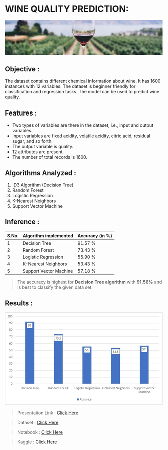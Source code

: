 # WINE QUALITY PREDICTION:

![](./cover.jpeg)

## Objective :

The dataset contains different chemical information about wine. It has 1600 instances with 12 variables. The dataset is beginner friendly for classification and regression tasks. The model can be used to predict wine quality.

## Features :

- Two types of variables are there in the dataset, i.e., input and output variables.
- Input variables are fixed acidity, volatile acidity, citric acid, residual sugar, and so forth.
- The output variable is quality.
- 12 attributes are present.
- The number of total records is 1600.

## Algorithms Analyzed :

1. ID3 Algorithm (Decision Tree)
2. Random Forest
3. Logistic Regression
4. K-Nearest Neighbors
5. Support Vector Machine

## Inference :

| S.No. | Algorithm implemented  | Accuracy (in %) |
| ----- | ---------------------- | --------------- |
| 1     | Decision Tree          | 91.57 %         |
| 2     | Random Forest          | 73.43 %         |
| 3     | Logistic Regression    | 55.90 %         |
| 4     | K-Nearest Neighbors    | 53.43 %         |
| 5     | Support Vector Machine | 57.18 %         |

> The accuracy is highest for **Decision Tree algorithm** with **91.56%** and is best to classify the given data set.

## Results :

![](./Results.jpeg)

> Presentation Link : [Click Here](https://docs.google.com/presentation/d/1HPokI8aAs1ntUwofjAbzkyw99P-W5g_33PK_SmDbpto/edit?usp=sharing)

> Dataset : [Click Here](./winequality-red.csv)

> Notebook : [Click Here](./Machine_Learning_Project.ipynb)

> Kaggle : [Click Here](https://www.kaggle.com/gudivaraprasad/wine-quality-prediction-ml-project)

